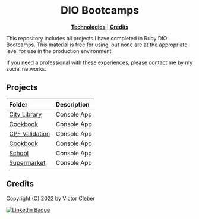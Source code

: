 <h1 align="center">
DIO Bootcamps
<br>
</h1>

<p align="center">
<b><a href="#technologies">Technologies</a></b>
|
<b><a href="#credits">Credits</a></b>
</p>

<p>This repository includes all projects I have completed in Ruby DIO Bootcamps.
This material is free for using, but none are at the appropriate level for use in the production environment.</p><p>
 If you need a professional with these experiences, please contact me by my social networks.
</p>

## Projects
| Folder                         | Description                                              |
| :----------------------------- | :------------------------------------------------------- |
| [City Library](https://github.com/victor-cleber/dio_bootcamps/tree/main/ruby_developer/challenges/city_library)     | Console App   |
| [Cookbook](https://github.com/victor-cleber/dio_bootcamps/tree/main/ruby_developer/challenges/cookbook)            | Console App |
| [CPF Validation](https://github.com/victor-cleber/dio_bootcamps/tree/main/ruby_developer/challenges/cpf_validation)            |Console App        |
| [Cookbook](https://github.com/victor-cleber/dio_bootcamps/tree/main/ruby_developer/challenges/cookbook)            | Console App |
| [School](https://github.com/victor-cleber/dio_bootcamps/tree/main/ruby_developer/challenges/scholl)            | Console App |
| [Supermarket](https://github.com/victor-cleber/dio_bootcamps/tree/main/ruby_developer/challenges/supermarket)            | Console App |




## Credits

Copyright (C) 2022 by Victor Cleber

[![Linkedin Badge](https://img.shields.io/badge/-LinkedIn-blue?style=for-the-badge&logo=Linkedin&logoColor=white&link=https://www.linkedin.com/in/victor-cleber/?locale=en_US)](https://www.linkedin.com/in/victor-cleber/?locale=en_US)
